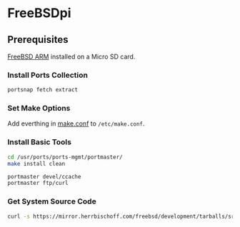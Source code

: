 # FreeBSDpi

## Prerequisites

[FreeBSD ARM](https://download.freebsd.org/ftp/releases/arm/armv6/ISO-IMAGES/) installed on a Micro SD card.

### Install Ports Collection

```sh
portsnap fetch extract
```

### Set Make Options

Add everthing in [make.conf](etc/make.conf) to `/etc/make.conf`.

### Install Basic Tools

```sh
cd /usr/ports/ports-mgmt/portmaster/
make install clean

portmaster devel/ccache
portmaster ftp/curl
```

### Get System Source Code

```sh
curl -s https://mirror.herrbischoff.com/freebsd/development/tarballs/src_stable_11.tar.gz | tar xfv - -C /usr
```

